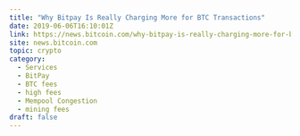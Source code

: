 ```yaml
---
title: "Why Bitpay Is Really Charging More for BTC Transactions"
date: 2019-06-06T16:10:01Z
link: https://news.bitcoin.com/why-bitpay-is-really-charging-more-for-btc-transactions/?utm_medium=RSS&utm_source=hune
site: news.bitcoin.com
topic: crypto
category:
  - Services
  - BitPay
  - BTC fees
  - high fees
  - Mempool Congestion
  - mining fees
draft: false
---
```

